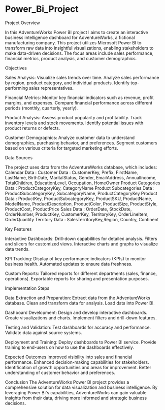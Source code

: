 # Power_Bi_Project

Project Overview

In this AdventureWorks Power BI project I aims to create an interactive business intelligence dashboard for AdventureWorks, a fictional manufacturing company. This project utilizes Microsoft Power BI to transform raw data into insightful visualizations, enabling stakeholders to make data-driven decisions. The focus areas include sales performance, financial metrics, product analysis, and customer demographics.

Objectives

Sales Analysis:
Visualize sales trends over time.
Analyze sales performance by region, product category, and individual products.
Identify top-performing sales representatives.

Financial Metrics:
Monitor key financial indicators such as revenue, profit margins, and expenses.
Compare financial performance across different periods (monthly, quarterly, yearly).

Product Analysis:
Assess product popularity and profitability.
Track inventory levels and stock movements.
Identify potential issues with product returns or defects.

Customer Demographics:
Analyze customer data to understand demographics, purchasing behavior, and preferences.
Segment customers based on various criteria for targeted marketing efforts.

Data Sources

The project uses data from the AdventureWorks database, which includes:
Calendar Data :
Customer Data : CustomerKey, Prefix, FirstName, LastName, BirthDate, MaritalStatus, Gender, EmailAddress, AnnualIncome, TotalChildren, EducationLevel, Occupation, HomeOwner
Product Categories Data : ProductCategoryKey, CategoryName
Product Subcategories Data : ProductSubcategoryKey, SubcategoryName, ProductCategoryKey
Product Data : ProductKey, ProductSubcategoryKey, ProductSKU, ProductName, ModelName, ProductDescription, ProductColor, ProductSize, ProductStyle, ProductCost, ProductPrice
Sales Data : OrderDate, StockDate, OrderNumber, ProductKey, CustomerKey, TerritoryKey, OrderLineItem, OrderQuantity
Territory Data : SalesTerritoryKey,Region, Country, Continent


Key Features

Interactive Dashboards:
Drill-down capabilities for detailed analysis.
Filters and slicers for customized views.
Interactive charts and graphs to visualize data trends.

KPI Tracking:
Display of key performance indicators (KPIs) to monitor business health.
Automated updates to ensure data freshness.

Custom Reports:
Tailored reports for different departments (sales, finance, operations).
Exportable reports for sharing and presentation purposes.


Implementation Steps

Data Extraction and Preparation:
Extract data from the AdventureWorks database.
Clean and transform data for analysis.
Load data into Power BI.

Dashboard Development:
Design and develop interactive dashboards.
Create visualizations and charts.
Implement filters and drill-down features.

Testing and Validation:
Test dashboards for accuracy and performance.
Validate data against source systems.

Deployment and Training:
Deploy dashboards to Power BI service.
Provide training to end-users on how to use the dashboards effectively.


Expected Outcomes
Improved visibility into sales and financial performance.
Enhanced decision-making capabilities for stakeholders.
Identification of growth opportunities and areas for improvement.
Better understanding of customer behavior and preferences.

Conclusion
The AdventureWorks Power BI project provides a comprehensive solution for data visualization and business intelligence. By leveraging Power BI's capabilities, AdventureWorks can gain valuable insights from their data, driving more informed and strategic business decisions.

